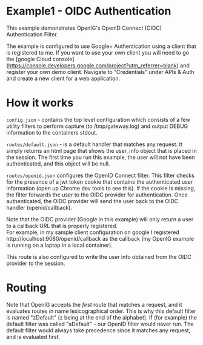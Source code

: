 Example1 - OIDC Authentication
===============================


This example demonstrates OpenIG's OpenID Connect (OIDC) Authentication Filter.


The example is configured to use Google+ Authentication using a client that is registered 
to me. If you want to use your own client you will need to go the [google Cloud console]
(https://console.developers.google.com/project?utm_referrer=blank) and register your  own demo client.
Navigate to "Credentials" under APIs & Auth and create a new client for a web application.


# How it works 

```config.json```  - contains the top level configuration which consists of a few utility filters to 
perform capture (to /tmp/gateway.log) and output DEBUG information to the containers stdout. 

```routes/default.json```  - is a default handler that matches any request. It simply returns an
html page that shows the user_info object that is placed in the session. The first time
you run this example, the user will not have been authenticated, and this object will be null. 

```routes/openid.json```  configures the OpenID Connect filter. This filter checks for the presence of
a jwt token cookie that contains the authenticated user information 
(open up Chrome dev tools to see this). If the cookie is missing, the filter 
forwards the user to the OIDC provider for authentication. Once authenticated, the OIDC provider will
send the user back to the OIDC handler (openid/callback). 

Note that the OIDC provider
(Google in this example) will only return a user to a callback URL that is properly registered.  
For example, in my sample client configuration on google I registered http://localhost:9080/openid/callback
as the callback (my OpenIG example is running on a laptop in a local container). 

This route is also configured to write the user info obtained from the OIDC provider to the session. 

# Routing

Note that OpenIG accepts the *first* route that matches a request, and it evaluates routes in 
name lexicographical order.  This is why this default filter is named "zDefault" (z being
at the end of the alphabet).  If 
(for example) the default filter was called "aDefault" - our OpenID filter would never run. 
The default filter would always take precedence since it matches any request, and is evaluated first. 


